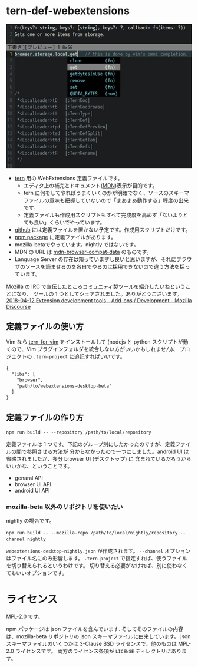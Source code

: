 # tern-def-webextensions
![Screenshot](images/2018-04-12_readme-img_01.jpg)

 * [tern](http://ternjs.net/) 用の WebExtensions 定義ファイルです。
   * エディタ上の補完とドキュメント([MDN](https://developer.mozilla.org/en-US/Add-ons/WebExtensions))表示が目的です。
   * tern に何をしてやればうまくいくのかが明確でなく、ソースのスキーマファイルの意味も把握していないので「まあまあ動作する」程度の出来です。
   * 定義ファイルも作成用スクリプトもすべて完成度を高めず「ないよりとても良い」くらいでやっています。
 * [github](https://github.com/PrsPrsBK/tern-def-webextensions) には定義ファイルを置かない予定です。作成用スクリプトだけです。
 * [npm package](https://www.npmjs.com/package/tern-def-webextensions) に定義ファイルがあります。
 * mozilla-betaでやっています。nightly ではないです。
 * MDN の URL は [mdn-browser-compat-data](https://www.npmjs.com/package/mdn-browser-compat-data) のものです。
 * Language Server の存在は知っていますし良いと思いますが、それにブラウザのソースを読ませるのを各自でやるのは採用できないので違う方法を採っています。

Mozilla の IRC で宣伝したところコミュニティ製ツールを紹介したいねということになり、
ツールの 1 つとしてシェアされました。ありがとうございます。
[2018-04-12 Extension development tools - Add-ons / Development - Mozilla Discourse](https://discourse.mozilla.org/t/extension-development-tools/27608)


## 定義ファイルの使い方

Vim なら [tern-for-vim](https://github.com/ternjs/tern_for_vim) をインストールして 
(nodejs と python スクリプトが動くので、Vim プラグインフォルダを統合しない方がいいかもしれません)、
プロジェクトの `.tern-project` に追記すればいいです。

```.tern-project
{
  "libs": [
    "browser",
    "path/to/webextensions-desktop-beta"
  ]
}
```

## 定義ファイルの作り方

`npm run build -- --repository /path/to/local/repository`

定義ファイルは 1 つです。下記のグループ別にしたかったのですが、定義ファイルの間で参照させる方法が
分からなかったので一つにしました。android UI は省略されましたが、多分 browser UI (デスクトップ) に
含まれているだろうからいいかな、ということです。

 * genaral API
 * browser UI API
 * android UI API

### mozilla-beta 以外のリポジトリを使いたい

nightly の場合です。

`npm run build -- --mozilla-repo /path/to/local/nightly/repository --channel nightly`

`webextensions-desktop-nightly.json` が作成されます。
`--channel` オプションはファイル名にのみ影響します。
`.tern-project` で指定すれば、使うファイルを切り替えられるというわけです。
切り替える必要がなければ、別に使わなくてもいいオプションです。


# ライセンス
MPL-2.0 です。

npm パッケージは json ファイルを含んでいます. そしてそのファイルの内容は、mozilla-beta リポジトリの json スキーマファイルに由来しています。
jsonスキーマファイルのいくつかは 3-Clause BSD ライセンスで、他のものは MPL-2.0 ライセンスです。
両方のライセンス条項が `LICENSE` ディレクトリにあります。

[//]: # (vim:expandtab ff=unix fenc=utf-8 sw=2)

